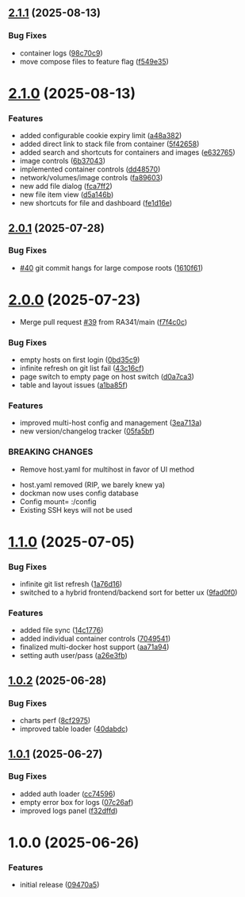 ## [2.1.1](https://github.com/RA341/dockman/compare/v2.1.0...v2.1.1) (2025-08-13)


### Bug Fixes

* container logs ([98c70c9](https://github.com/RA341/dockman/commit/98c70c993702f3b26eea8f9f471b45560272123e))
* move compose files to feature flag ([f549e35](https://github.com/RA341/dockman/commit/f549e35a59b1142bbacbf343ed7f351b07249b01))

# [2.1.0](https://github.com/RA341/dockman/compare/v2.0.1...v2.1.0) (2025-08-13)


### Features

* added configurable cookie expiry limit ([a48a382](https://github.com/RA341/dockman/commit/a48a3827d75fc15290094a8cb9d496e0cd361ed3))
* added direct link to stack file from container ([5f42658](https://github.com/RA341/dockman/commit/5f4265848379e64248b681033a48d3da53dff0ab))
* added search and shortcuts for containers and images ([e632765](https://github.com/RA341/dockman/commit/e63276523718bfab170bb634a175ec1f3aadc0d6))
* image controls ([6b37043](https://github.com/RA341/dockman/commit/6b370438975001234be1c8111af41de952e91808))
* implemented container controls ([dd48570](https://github.com/RA341/dockman/commit/dd485705bc9f97aa32bae0227b8a8ed37178240d))
* network/volumes/image controls ([fa89603](https://github.com/RA341/dockman/commit/fa896035c80e521abae1610fb9f72491c04455a3))
* new add file dialog ([fca7ff2](https://github.com/RA341/dockman/commit/fca7ff2588889984d07f5c2cb6987e4d0e7d26c2))
* new file item view ([d5a146b](https://github.com/RA341/dockman/commit/d5a146b1e1a9c28054ef43d4c471c85d7bdd7eae))
* new shortcuts for file and dashboard ([fe1d16e](https://github.com/RA341/dockman/commit/fe1d16e820e4b96dbfa79cd9b840bef8c62a1969))

## [2.0.1](https://github.com/RA341/dockman/compare/v2.0.0...v2.0.1) (2025-07-28)


### Bug Fixes

* [#40](https://github.com/RA341/dockman/issues/40) git commit hangs for large compose roots ([1610f61](https://github.com/RA341/dockman/commit/1610f6155f9a561e5c89d61f7d4df0659886ec0b))

# [2.0.0](https://github.com/RA341/dockman/compare/v1.1.0...v2.0.0) (2025-07-23)


* Merge pull request [#39](https://github.com/RA341/dockman/issues/39) from RA341/main ([f7f4c0c](https://github.com/RA341/dockman/commit/f7f4c0c9fc958385a6c5d673fd7cf8d93a0c4bae))


### Bug Fixes

* empty hosts on first login ([0bd35c9](https://github.com/RA341/dockman/commit/0bd35c9e26b465118719db7be22366c1ff49fc76))
* infinite refresh on git list fail ([43c16cf](https://github.com/RA341/dockman/commit/43c16cf8fcbcef7d13b70249c2b8bc922ec24287))
* page switch to empty page on host switch ([d0a7ca3](https://github.com/RA341/dockman/commit/d0a7ca35137ab2ae13551b5db7d94d9cf130ff37))
* table and layout issues ([a1ba85f](https://github.com/RA341/dockman/commit/a1ba85f98e041528e7ebd61ff2ee6bb9bdedd6e5))


### Features

* improved multi-host config and management ([3ea713a](https://github.com/RA341/dockman/commit/3ea713ae59c34f09040279bd252a66c318c5b1d1))
* new version/changelog tracker ([05fa5bf](https://github.com/RA341/dockman/commit/05fa5bf6b4b3a7b2aa3f9fc39687032d5c7f6e3f))


### BREAKING CHANGES

* Remove host.yaml for multihost in favor of UI method

- host.yaml removed (RIP, we barely knew ya)
- dockman now uses config database
- Config mount= <path to dockman config>:/config
- Existing SSH keys will not be used

# [1.1.0](https://github.com/RA341/dockman/compare/v1.0.2...v1.1.0) (2025-07-05)


### Bug Fixes

* infinite git list refresh ([1a76d16](https://github.com/RA341/dockman/commit/1a76d163622967c6eb2c8ea9464062cf33b2080b))
* switched to a hybrid frontend/backend sort for better ux ([9fad0f0](https://github.com/RA341/dockman/commit/9fad0f00c6ef6c3c34ee7efb6906404d567f6a0f))


### Features

* added file sync ([14c1776](https://github.com/RA341/dockman/commit/14c17763802c870532cab6f01bb566ad2ef802a3))
* added individual container controls ([7049541](https://github.com/RA341/dockman/commit/70495411c05ad933d016f6c6e3dddec20c47aaad))
* finalized multi-docker host support ([aa71a94](https://github.com/RA341/dockman/commit/aa71a943a66df09aeabab9c5b2dbc0b4f1a32bab))
* setting auth user/pass ([a26e3fb](https://github.com/RA341/dockman/commit/a26e3fbc97d3be9db37d675dd7ff97f7d95aa95f))

## [1.0.2](https://github.com/RA341/dockman/compare/v1.0.1...v1.0.2) (2025-06-28)


### Bug Fixes

* charts perf ([8cf2975](https://github.com/RA341/dockman/commit/8cf2975fe27e639515ba351bcec7e876a17be75a))
* improved table loader ([40dabdc](https://github.com/RA341/dockman/commit/40dabdca4726609ee6877c69ba0da31c4fa83eab))

## [1.0.1](https://github.com/RA341/dockman/compare/v1.0.0...v1.0.1) (2025-06-27)


### Bug Fixes

* added auth loader ([cc74596](https://github.com/RA341/dockman/commit/cc7459697d91ec6d76ee2bb9b6fccf5047d201f6))
* empty error box for logs ([07c26af](https://github.com/RA341/dockman/commit/07c26af61984c9a0e3f0ffd58a4943b359a87cc8))
* improved logs panel ([f32dffd](https://github.com/RA341/dockman/commit/f32dffd76910b904c50659aaf8430edc807cfc6d))

# 1.0.0 (2025-06-26)


### Features

* initial release ([09470a5](https://github.com/RA341/dockman/commit/09470a5d49f4e9fca6b69fec6d72ea98db208209))
